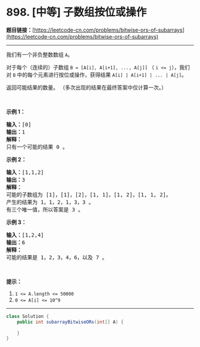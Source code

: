# 898. [中等] 子数组按位或操作

**题目链接：**[https://leetcode-cn.com/problems/bitwise-ors-of-subarrays](https://leetcode-cn.com/problems/bitwise-ors-of-subarrays)

---

<div class="content__1Y2H">
 <div class="notranslate">
  <p>我们有一个非负整数数组&nbsp;<code>A</code>。</p> 
  <p>对于每个（连续的）子数组&nbsp;<code>B =&nbsp;[A[i], A[i+1], ..., A[j]]</code> （&nbsp;<code>i &lt;= j</code>），我们对&nbsp;<code>B</code>&nbsp;中的每个元素进行按位或操作，获得结果&nbsp;<code>A[i] | A[i+1] | ... | A[j]</code>。</p> 
  <p>返回可能结果的数量。 （多次出现的结果在最终答案中仅计算一次。）</p> 
  <p>&nbsp;</p> 
  <p><strong>示例 1：</strong></p> 
  <pre class="language-text"><strong>输入：</strong>[0]
<strong>输出：</strong>1
<strong>解释：</strong>
只有一个可能的结果 0 。
</pre> 
  <p><strong>示例 2：</strong></p> 
  <pre class="language-text"><strong>输入：</strong>[1,1,2]
<strong>输出：</strong>3
<strong>解释：</strong>
可能的子数组为 [1]，[1]，[2]，[1, 1]，[1, 2]，[1, 1, 2]。
产生的结果为 1，1，2，1，3，3 。
有三个唯一值，所以答案是 3 。
</pre> 
  <p><strong>示例&nbsp;3：</strong></p> 
  <pre class="language-text"><strong>输入：</strong>[1,2,4]
<strong>输出：</strong>6
<strong>解释：</strong>
可能的结果是 1，2，3，4，6，以及 7 。
</pre> 
  <p>&nbsp;</p> 
  <p><strong>提示：</strong></p> 
  <ol> 
   <li><code>1 &lt;= A.length &lt;= 50000</code></li> 
   <li><code>0 &lt;= A[i] &lt;= 10^9</code></li> 
  </ol> 
 </div>
</div>

---

```java
class Solution {
    public int subarrayBitwiseORs(int[] A) {
        
    }
}
```